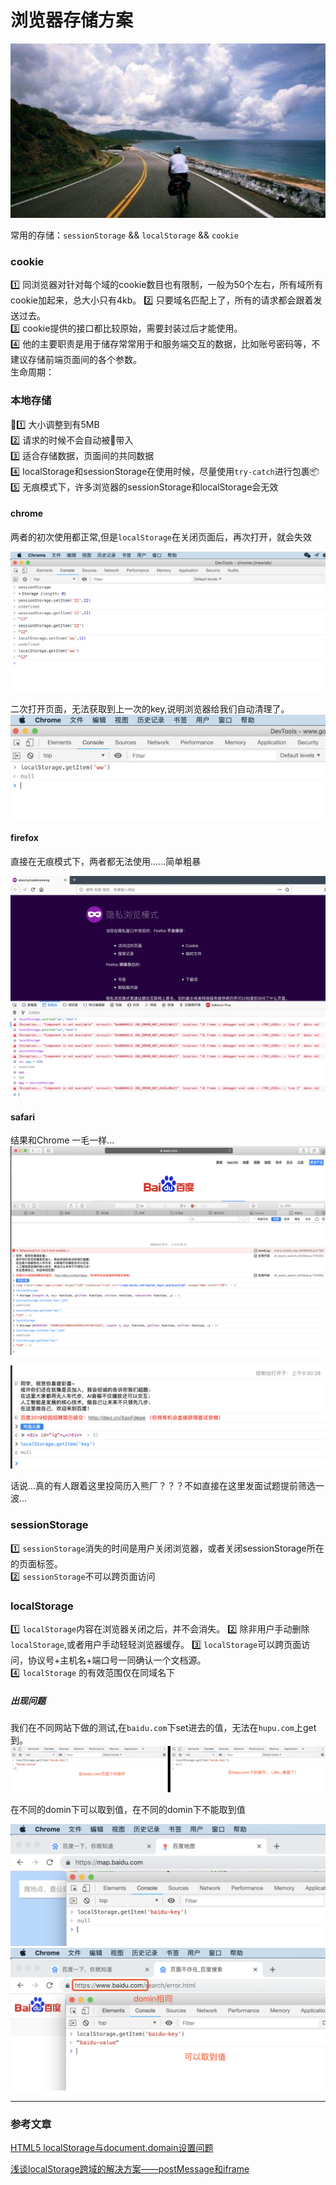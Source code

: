 # 浏览器存储方案
![](/blog_assets/browser_storage.png)


常用的存储：`sessionStorage`  && `localStorage` && `cookie`

###  cookie 
1️⃣ 同浏览器对针对每个域的cookie数目也有限制，一般为50个左右，所有域所有cookie加起来，总大小只有4kb。
2️⃣ 只要域名匹配上了，所有的请求都会跟着发送过去。  
3️⃣ cookie提供的接口都比较原始，需要封装过后才能使用。  
4️⃣ 他的主要职责是用于储存常常用于和服务端交互的数据，比如账号密码等，不建议存储前端页面间的各个参数。  
生命周期：


### 本地存储
1️⃣ 大小调整到有5MB  
2️⃣ 请求的时候不会自动被带入  
3️⃣ 适合存储数据，页面间的共同数据   
4️⃣ localStorage和sessionStorage在使用时候，尽量使用`try-catch`进行包裹📦  
5️⃣ 无痕模式下，许多浏览器的sessionStorage和localStorage会无效   
#### chrome  
两者的初次使用都正常,但是`localStorage`在关闭页面后，再次打开，就会失效
 
![](/blog_assets/chrome_notrace_storage.png)  

二次打开页面，无法获取到上一次的key,说明浏览器给我们自动清理了。
![](/blog_assets/chrome_notrace_storage2.png)  

#### firefox
直接在无痕模式下，两者都无法使用......简单粗暴

![](/blog_assets/firefox_notrace_storage.png)

#### safari 
结果和Chrome 一毛一样...
![](/blog_assets/safari_notrace_storage.png)  

![](/blog_assets/safari_notrace_storage2.png)  

话说...真的有人跟着这里投简历入熊厂？？？不如直接在这里发面试题提前筛选一波...  
### sessionStorage  
1️⃣ `sessionStorage`消失的时间是用户关闭浏览器，或者关闭sessionStorage所在的页面标签。  
2️⃣ `sessionStorage`不可以跨页面访问


### localStorage  
1️⃣ `localStorage`内容在浏览器关闭之后，并不会消失。
2️⃣ 除非用户手动删除`localStorage`,或者用户手动轻轻浏览器缓存。
3️⃣ `localStorage`可以跨页面访问，协议号+主机名+端口号一同确认一个文档源。  
4️⃣ `localStorage` 的有效范围仅在同域名下   
##### 出现问题
我们在不同网站下做的测试,在`baidu.com`下set进去的值，无法在`hupu.com`上get到。
![](/blog_assets/localstorage_domin.png)  

在不同的domin下可以取到值，在不同的domin下不能取到值

![](/blog_assets/localstorage_domin2.png)  
![](/blog_assets/localstorage_domin3.png)  





___
### 参考文章
[HTML5 localStorage与document.domain设置问题](https://www.cnblogs.com/wangxiang/p/3332797.html)   

[浅谈localStorage跨域的解决方案——postMessage和iframe](https://blog.csdn.net/zhouziyu2011/article/details/61209268)




